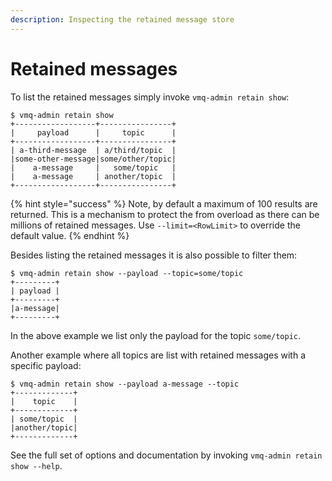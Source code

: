 ```yaml
---
description: Inspecting the retained message store
---
```


# Retained messages

To list the retained messages simply invoke `vmq-admin retain show`:

```text
$ vmq-admin retain show
+------------------+----------------+
|     payload      |     topic      |
+------------------+----------------+
| a-third-message  | a/third/topic  |
|some-other-message|some/other/topic|
|    a-message     |   some/topic   |
|    a-message     | another/topic  |
+------------------+----------------+
```

{% hint style="success" %}
Note, by default a maximum of 100 results are returned. This is a mechanism to protect the from overload as there can be millions of retained messages. Use `--limit=<RowLimit>` to override the default value.
{% endhint %}

Besides listing the retained messages it is also possible to filter them:

```text
$ vmq-admin retain show --payload --topic=some/topic
+---------+
| payload |
+---------+
|a-message|
+---------+
```

In the above example we list only the payload for the topic `some/topic`.

Another example where all topics are list with retained messages with a specific payload:

```text
$ vmq-admin retain show --payload a-message --topic
+-------------+
|    topic    |
+-------------+
| some/topic  |
|another/topic|
+-------------+
```

See the full set of options and documentation by invoking `vmq-admin retain show --help`.

